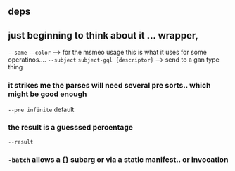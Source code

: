 ## deps
## just beginning to think about it ... wrapper, 
`--same`
`--color` --> for the msmeo usage this is what it uses for some operatinos....
`--subject` `subject-gql {descriptor}` --> send to a gan type thing
### it strikes me the parses will need several pre sorts.. which might be good enough
`--pre infinite` default
### the result is a guesssed percentage
`--result`
### `-batch` allows a {} subarg or via a static manifest.. or invocation
